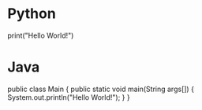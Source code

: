 # Python
print("Hello World!")

# Java
public class Main {
    public static void main(String args[]) {
        System.out.println("Hello World!");
    }
}
